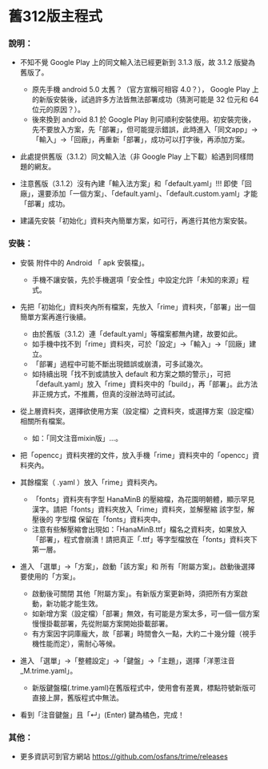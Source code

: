 # 舊312版主程式

### 說明：

- 不知不覺 Google Play 上的同文輸入法已經更新到 3.1.3 版，故 3.1.2 版變為舊版了。
	- 原先手機 android 5.0 太舊？（官方宣稱可相容 4.0？）， Google Play 上的新版安裝後，試過許多方法皆無法部署成功（猜測可能是 32 位元和 64 位元的原因？）。
	- 後來換到 android 8.1 於 Google Play 則可順利安裝使用。初安裝完後，先不要放入方案，先「部署」，但可能提示錯誤，此時進入「同文app」→「輸入」→「回廠」，再重新「部署」，成功可以打字後，再添加方案。

- 此處提供舊版（3.1.2）同文輸入法（非 Google Play 上下載）給遇到同樣問題的網友。
- 注意舊版（3.1.2）沒有內建「輸入法方案」和「default.yaml」!!! 即使「回廠」，還要添加「一個方案」、「default.yaml」、「default.custom.yaml」才能「部署」成功。
- 建議先安裝「初始化」資料夾內簡單方案，如可行，再進行其他方案安裝。

### 安裝：

- 安裝 附件中的 Android 「 apk 安裝檔」。
	
	- 手機不讓安裝，先於手機選項「安全性」中設定允許「未知的來源」程式。

- 先把「初始化」資料夾內所有檔案，先放入「rime」資料夾，「部署」出一個簡單方案再進行後續。

	- 由於舊版（3.1.2）連「default.yaml」等檔案都無內建，故要如此。
	- 如手機中找不到「rime」資料夾，可於「設定」→「輸入」→「回廠」建立。
	- 「部署」過程中可能不斷出現錯誤或崩潰，可多試幾次。
	- 如持續出現「找不到或請放入 default 和方案之類的警示」，可把「default.yaml」放入「rime」資料夾中的「build」，再「部署」。此方法非正規方式，不推薦，但真的沒辦法時可試試。

- 從上層資料夾，選擇欲使用方案（設定檔）之資料夾，或選擇方案（設定檔）相關所有檔案。

	- 如：「同文注音mixin版」…。

- 把「opencc」資料夾裡的文件，放入手機「rime」資料夾中的「opencc」資料夾內。
	


- 其餘檔案（ .yaml ）放入「rime」資料夾內。
	
	- 「fonts」資料夾有字型 HanaMinB 的壓縮檔，為花園明朝體，顯示罕見漢字。請把「fonts」資料夾放入「rime」資料夾，並解壓縮 該字型，解壓後的 字型檔 保留在「fonts」資料夾中。
	- 注意有些解壓縮會出現如：「HanaMinB.ttf」檔名之資料夾，如果放入「部署」，程式會崩潰！請把真正「.ttf」等字型檔放在「fonts」資料夾下第一層。

- 進入 「選單」→「方案」，啟動「該方案」和 所有「附屬方案」。啟動後選擇要使用的「方案」。
	
	- 啟動後可關閉 其他「附屬方案」。有新版方案更新時，須把所有方案啟動，新功能才能生效。
	- 如新增方案（設定檔）「部署」無效，有可能是方案太多，可一個一個方案慢慢掛載部署，先從附屬方案開始掛載部署。
	- 有方案因字詞庫龐大，故「部署」時間會久一點，大約二十幾分鐘（視手機性能而定），需耐心等候。

- 進入 「選單」→「整體設定」→「鍵盤」→「主題」，選擇「洋蔥注音_M.trime.yaml」。
	
	- 新版鍵盤檔(.trime.yaml)在舊版程式中，使用會有差異，標點符號新版可直接上屏，舊版程式中無法。
	
- 看到「注音鍵盤」且「↵」(Enter) 鍵為橘色，完成！

### 其他：

- 更多資訊可到官方網站 https://github.com/osfans/trime/releases



